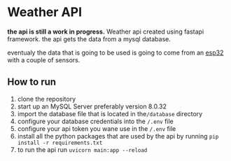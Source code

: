 # Weather API
**the api is still a work in progress.**
Weather api created using fastapi framework.
the api gets the data from a mysql database.

eventualy the data that is going to be used is going to come from an [esp32](https://github.com/Fredkr0ket/weather-esp) with a couple of sensors.

## How to run
1. clone the repository
2. start up an MySQL Server preferably version 8.0.32
3. import the database file that is located in the`/database` directory
4. configure your database credentials into the `/.env` file
5. configure your api token you wane use in the `/.env` file
6. install all the python packages that are used by the api by running
`pip install -r requirements.txt`
7. to run the api run `uvicorn main:app --reload` 





